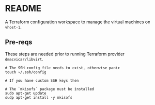 # README
A Terraform configuration workspace to manage the virtual machines on `vhost-1`.

## Pre-reqs
These steps are needed prior to running Terraform provider `dmacvicar/libvirt`.
```
# The SSH config file needs to exist, otherwise panic
touch ~/.ssh/config

# If you have custom SSH keys then

# The `mkisofs` package must be installed
sudo apt-get update
sudp apt-get install -y mkisofs
```